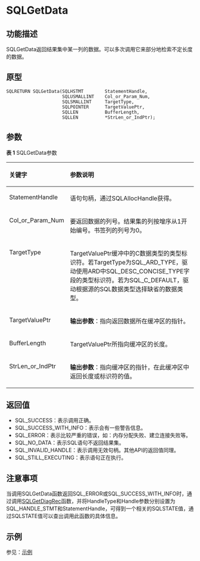# SQLGetData<a name="ZH-CN_TOPIC_0242371453"></a>

## 功能描述<a name="zh-cn_topic_0238272899_zh-cn_topic_0237120429_zh-cn_topic_0059778461_s4c79ae112a6f415a9fed38561c46eebc"></a>

SQLGetData返回结果集中某一列的数据。可以多次调用它来部分地检索不定长度的数据。

## 原型<a name="zh-cn_topic_0238272899_zh-cn_topic_0237120429_zh-cn_topic_0059778461_s44941944b9a4473f82bcf2a103906e25"></a>

```
SQLRETURN SQLGetData(SQLHSTMT        StatementHandle,
                     SQLUSMALLINT    Col_or_Param_Num,
                     SQLSMALLINT     TargetType,
                     SQLPOINTER      TargetValuePtr,
                     SQLLEN          BufferLength,
                     SQLLEN          *StrLen_or_IndPtr);
```

## 参数<a name="zh-cn_topic_0238272899_zh-cn_topic_0237120429_zh-cn_topic_0059778461_s6034c283c1954e118e141f899e1e1e3c"></a>

**表 1**  SQLGetData参数

<a name="zh-cn_topic_0238272899_zh-cn_topic_0237120429_zh-cn_topic_0059778461_t08910fa922fb482eb98845919c52785a"></a>
<table><thead align="left"><tr id="zh-cn_topic_0238272899_zh-cn_topic_0237120429_zh-cn_topic_0059778461_r2508a683ee7f42e2bd834ea3257ac342"><th class="cellrowborder" valign="top" width="26.040000000000003%" id="mcps1.2.3.1.1"><p id="zh-cn_topic_0238272899_zh-cn_topic_0237120429_zh-cn_topic_0059778461_a5a104b2657f046969ed5569992b0c911"><a name="zh-cn_topic_0238272899_zh-cn_topic_0237120429_zh-cn_topic_0059778461_a5a104b2657f046969ed5569992b0c911"></a><a name="zh-cn_topic_0238272899_zh-cn_topic_0237120429_zh-cn_topic_0059778461_a5a104b2657f046969ed5569992b0c911"></a><strong id="zh-cn_topic_0238272899_zh-cn_topic_0237120429_zh-cn_topic_0059778461_a3f9a72ce57fb40a6827c4ea699ae2ba8"><a name="zh-cn_topic_0238272899_zh-cn_topic_0237120429_zh-cn_topic_0059778461_a3f9a72ce57fb40a6827c4ea699ae2ba8"></a><a name="zh-cn_topic_0238272899_zh-cn_topic_0237120429_zh-cn_topic_0059778461_a3f9a72ce57fb40a6827c4ea699ae2ba8"></a>关键字</strong></p>
</th>
<th class="cellrowborder" valign="top" width="73.96000000000001%" id="mcps1.2.3.1.2"><p id="zh-cn_topic_0238272899_zh-cn_topic_0237120429_zh-cn_topic_0059778461_ae3c86bea30f44b6e9769831d56221748"><a name="zh-cn_topic_0238272899_zh-cn_topic_0237120429_zh-cn_topic_0059778461_ae3c86bea30f44b6e9769831d56221748"></a><a name="zh-cn_topic_0238272899_zh-cn_topic_0237120429_zh-cn_topic_0059778461_ae3c86bea30f44b6e9769831d56221748"></a><strong id="zh-cn_topic_0238272899_zh-cn_topic_0237120429_zh-cn_topic_0059778461_a1e6fdd37c7754fb1a035e9af237e941c"><a name="zh-cn_topic_0238272899_zh-cn_topic_0237120429_zh-cn_topic_0059778461_a1e6fdd37c7754fb1a035e9af237e941c"></a><a name="zh-cn_topic_0238272899_zh-cn_topic_0237120429_zh-cn_topic_0059778461_a1e6fdd37c7754fb1a035e9af237e941c"></a>参数说明</strong></p>
</th>
</tr>
</thead>
<tbody><tr id="zh-cn_topic_0238272899_zh-cn_topic_0237120429_zh-cn_topic_0059778461_r0d368665814c4b238ddb32a049d82a0d"><td class="cellrowborder" valign="top" width="26.040000000000003%" headers="mcps1.2.3.1.1 "><p id="zh-cn_topic_0238272899_zh-cn_topic_0237120429_zh-cn_topic_0059778461_a880530243d4e498fb6b76bd77a3093ce"><a name="zh-cn_topic_0238272899_zh-cn_topic_0237120429_zh-cn_topic_0059778461_a880530243d4e498fb6b76bd77a3093ce"></a><a name="zh-cn_topic_0238272899_zh-cn_topic_0237120429_zh-cn_topic_0059778461_a880530243d4e498fb6b76bd77a3093ce"></a>StatementHandle</p>
</td>
<td class="cellrowborder" valign="top" width="73.96000000000001%" headers="mcps1.2.3.1.2 "><p id="zh-cn_topic_0238272899_zh-cn_topic_0237120429_zh-cn_topic_0059778461_a20e5de3767184b4c8f663421d6a024d0"><a name="zh-cn_topic_0238272899_zh-cn_topic_0237120429_zh-cn_topic_0059778461_a20e5de3767184b4c8f663421d6a024d0"></a><a name="zh-cn_topic_0238272899_zh-cn_topic_0237120429_zh-cn_topic_0059778461_a20e5de3767184b4c8f663421d6a024d0"></a>语句句柄，通过SQLAllocHandle获得。</p>
</td>
</tr>
<tr id="zh-cn_topic_0238272899_zh-cn_topic_0237120429_zh-cn_topic_0059778461_rfe14a18985d9482b895a507a0f951600"><td class="cellrowborder" valign="top" width="26.040000000000003%" headers="mcps1.2.3.1.1 "><p id="zh-cn_topic_0238272899_zh-cn_topic_0237120429_zh-cn_topic_0059778461_ab3db05e49dc94c47af5e94bc33d3687b"><a name="zh-cn_topic_0238272899_zh-cn_topic_0237120429_zh-cn_topic_0059778461_ab3db05e49dc94c47af5e94bc33d3687b"></a><a name="zh-cn_topic_0238272899_zh-cn_topic_0237120429_zh-cn_topic_0059778461_ab3db05e49dc94c47af5e94bc33d3687b"></a>Col_or_Param_Num</p>
</td>
<td class="cellrowborder" valign="top" width="73.96000000000001%" headers="mcps1.2.3.1.2 "><p id="zh-cn_topic_0238272899_zh-cn_topic_0237120429_zh-cn_topic_0059778461_af40a50cb91c4404b854dccc0c604c9b3"><a name="zh-cn_topic_0238272899_zh-cn_topic_0237120429_zh-cn_topic_0059778461_af40a50cb91c4404b854dccc0c604c9b3"></a><a name="zh-cn_topic_0238272899_zh-cn_topic_0237120429_zh-cn_topic_0059778461_af40a50cb91c4404b854dccc0c604c9b3"></a>要返回数据的列号。结果集的列按增序从1开始编号。书签列的列号为0。</p>
</td>
</tr>
<tr id="zh-cn_topic_0238272899_zh-cn_topic_0237120429_zh-cn_topic_0059778461_r23c8324e42b340e8b37a24a27cca9c95"><td class="cellrowborder" valign="top" width="26.040000000000003%" headers="mcps1.2.3.1.1 "><p id="zh-cn_topic_0238272899_zh-cn_topic_0237120429_zh-cn_topic_0059778461_a903c3136e8e9429d8e9539b4845b7213"><a name="zh-cn_topic_0238272899_zh-cn_topic_0237120429_zh-cn_topic_0059778461_a903c3136e8e9429d8e9539b4845b7213"></a><a name="zh-cn_topic_0238272899_zh-cn_topic_0237120429_zh-cn_topic_0059778461_a903c3136e8e9429d8e9539b4845b7213"></a>TargetType</p>
</td>
<td class="cellrowborder" valign="top" width="73.96000000000001%" headers="mcps1.2.3.1.2 "><p id="zh-cn_topic_0238272899_zh-cn_topic_0237120429_zh-cn_topic_0059778461_adcda8574a802420ea929deafa9a6141c"><a name="zh-cn_topic_0238272899_zh-cn_topic_0237120429_zh-cn_topic_0059778461_adcda8574a802420ea929deafa9a6141c"></a><a name="zh-cn_topic_0238272899_zh-cn_topic_0237120429_zh-cn_topic_0059778461_adcda8574a802420ea929deafa9a6141c"></a>TargetValuePtr缓冲中的C数据类型的类型标识符。若TargetType为SQL_ARD_TYPE，驱动使用ARD中SQL_DESC_CONCISE_TYPE字段的类型标识符。若为SQL_C_DEFAULT，驱动根据源的SQL数据类型选择缺省的数据类型。</p>
</td>
</tr>
<tr id="zh-cn_topic_0238272899_zh-cn_topic_0237120429_zh-cn_topic_0059778461_r372fa74235c64468a6983897427799dd"><td class="cellrowborder" valign="top" width="26.040000000000003%" headers="mcps1.2.3.1.1 "><p id="zh-cn_topic_0238272899_zh-cn_topic_0237120429_zh-cn_topic_0059778461_ae4ae78a65c8141d1bfd385c483d28dc8"><a name="zh-cn_topic_0238272899_zh-cn_topic_0237120429_zh-cn_topic_0059778461_ae4ae78a65c8141d1bfd385c483d28dc8"></a><a name="zh-cn_topic_0238272899_zh-cn_topic_0237120429_zh-cn_topic_0059778461_ae4ae78a65c8141d1bfd385c483d28dc8"></a>TargetValuePtr</p>
</td>
<td class="cellrowborder" valign="top" width="73.96000000000001%" headers="mcps1.2.3.1.2 "><p id="zh-cn_topic_0238272899_zh-cn_topic_0237120429_zh-cn_topic_0059778461_a833d8f5bcf634f64850d34eafe8a61ed"><a name="zh-cn_topic_0238272899_zh-cn_topic_0237120429_zh-cn_topic_0059778461_a833d8f5bcf634f64850d34eafe8a61ed"></a><a name="zh-cn_topic_0238272899_zh-cn_topic_0237120429_zh-cn_topic_0059778461_a833d8f5bcf634f64850d34eafe8a61ed"></a><strong id="zh-cn_topic_0238272899_zh-cn_topic_0237120429_zh-cn_topic_0059778461_a6d910f8795dd4db990901b288c0ab9e1"><a name="zh-cn_topic_0238272899_zh-cn_topic_0237120429_zh-cn_topic_0059778461_a6d910f8795dd4db990901b288c0ab9e1"></a><a name="zh-cn_topic_0238272899_zh-cn_topic_0237120429_zh-cn_topic_0059778461_a6d910f8795dd4db990901b288c0ab9e1"></a>输出参数</strong>：指向返回数据所在缓冲区的指针。</p>
</td>
</tr>
<tr id="zh-cn_topic_0238272899_zh-cn_topic_0237120429_zh-cn_topic_0059778461_r02cc41e13770477a8f264baa588d824d"><td class="cellrowborder" valign="top" width="26.040000000000003%" headers="mcps1.2.3.1.1 "><p id="zh-cn_topic_0238272899_zh-cn_topic_0237120429_zh-cn_topic_0059778461_aa2cdd32624f44a099427e2dc8ad515e7"><a name="zh-cn_topic_0238272899_zh-cn_topic_0237120429_zh-cn_topic_0059778461_aa2cdd32624f44a099427e2dc8ad515e7"></a><a name="zh-cn_topic_0238272899_zh-cn_topic_0237120429_zh-cn_topic_0059778461_aa2cdd32624f44a099427e2dc8ad515e7"></a>BufferLength</p>
</td>
<td class="cellrowborder" valign="top" width="73.96000000000001%" headers="mcps1.2.3.1.2 "><p id="zh-cn_topic_0238272899_zh-cn_topic_0237120429_zh-cn_topic_0059778461_a6e075ecd6ab54022a4f257a7a417807a"><a name="zh-cn_topic_0238272899_zh-cn_topic_0237120429_zh-cn_topic_0059778461_a6e075ecd6ab54022a4f257a7a417807a"></a><a name="zh-cn_topic_0238272899_zh-cn_topic_0237120429_zh-cn_topic_0059778461_a6e075ecd6ab54022a4f257a7a417807a"></a>TargetValuePtr所指向缓冲区的长度。</p>
</td>
</tr>
<tr id="zh-cn_topic_0238272899_zh-cn_topic_0237120429_zh-cn_topic_0059778461_r1d1639046e684c6bbccc0a5eda96aad6"><td class="cellrowborder" valign="top" width="26.040000000000003%" headers="mcps1.2.3.1.1 "><p id="zh-cn_topic_0238272899_zh-cn_topic_0237120429_zh-cn_topic_0059778461_af21961aaeecb4635b19a06814d1451b4"><a name="zh-cn_topic_0238272899_zh-cn_topic_0237120429_zh-cn_topic_0059778461_af21961aaeecb4635b19a06814d1451b4"></a><a name="zh-cn_topic_0238272899_zh-cn_topic_0237120429_zh-cn_topic_0059778461_af21961aaeecb4635b19a06814d1451b4"></a>StrLen_or_IndPtr</p>
</td>
<td class="cellrowborder" valign="top" width="73.96000000000001%" headers="mcps1.2.3.1.2 "><p id="zh-cn_topic_0238272899_zh-cn_topic_0237120429_zh-cn_topic_0059778461_ab94e44beb6d448129a509b6cfc39fde1"><a name="zh-cn_topic_0238272899_zh-cn_topic_0237120429_zh-cn_topic_0059778461_ab94e44beb6d448129a509b6cfc39fde1"></a><a name="zh-cn_topic_0238272899_zh-cn_topic_0237120429_zh-cn_topic_0059778461_ab94e44beb6d448129a509b6cfc39fde1"></a><strong id="zh-cn_topic_0238272899_zh-cn_topic_0237120429_zh-cn_topic_0059778461_afdac6251fcf84e25be35b5fffc947a8e"><a name="zh-cn_topic_0238272899_zh-cn_topic_0237120429_zh-cn_topic_0059778461_afdac6251fcf84e25be35b5fffc947a8e"></a><a name="zh-cn_topic_0238272899_zh-cn_topic_0237120429_zh-cn_topic_0059778461_afdac6251fcf84e25be35b5fffc947a8e"></a>输出参数</strong>：指向缓冲区的指针，在此缓冲区中返回长度或标识符的值。</p>
</td>
</tr>
</tbody>
</table>

## 返回值<a name="zh-cn_topic_0238272899_zh-cn_topic_0237120429_zh-cn_topic_0059778461_saaafb13e1b624682bc1d09efa9d415d4"></a>

-   SQL\_SUCCESS：表示调用正确。
-   SQL\_SUCCESS\_WITH\_INFO：表示会有一些警告信息。
-   SQL\_ERROR：表示比较严重的错误，如：内存分配失败、建立连接失败等。
-   SQL\_NO\_DATA：表示SQL语句不返回结果集。
-   SQL\_INVALID\_HANDLE：表示调用无效句柄。其他API的返回值同理。
-   SQL\_STILL\_EXECUTING：表示语句正在执行。

## 注意事项<a name="zh-cn_topic_0238272899_zh-cn_topic_0237120429_zh-cn_topic_0059778461_s46dd381571fd497484a5e93a075e5643"></a>

当调用SQLGetData函数返回SQL\_ERROR或SQL\_SUCCESS\_WITH\_INFO时，通过调用[SQLGetDiagRec](SQLGetDiagRec.md)函数，并将HandleType和Handle参数分别设置为SQL\_HANDLE\_STMT和StatementHandle，可得到一个相关的SQLSTATE值，通过SQLSTATE值可以查出调用此函数的具体信息。

## 示例<a name="zh-cn_topic_0238272899_zh-cn_topic_0237120429_zh-cn_topic_0059778461_s69654c27e011474aa33ede59ff0961b8"></a>

参见：[示例](示例-2.md)

